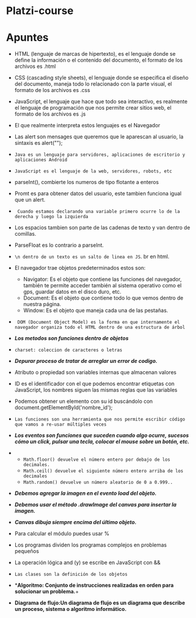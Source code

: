 # Platzi-course
# Apuntes

* HTML (lenguaje de marcas de hipertexto), es el lenguaje donde se define la información o el contenido del documento, el formato de los archivos es .html

* CSS (cascading style sheets), el lenguaje donde se especifica el diseño del documento, maneja todo lo relacionado con la parte visual, el formato de los archivos es .css

* JavaScript, el lenguaje que hace que todo sea interactivo, es realmente el lenguaje de programación que nos permite crear sitios web, el formato de los archivos es .js

* El que realmente interpreta estos lenguajes es el Navegador 

* Las alert son mensages que queremos que le aparescan al usuario, la sintaxis es alert(""); 
 
 * ```Java es un lenguaje para servidores, aplicaciones de escritorio y aplicaciones Android ```

 * ```JavaScript es el lenguaje de la web, servidores, robots, etc```

* parseInt(), combierte los numeros de tipo flotante a enteros 

* Promt es para obtener datos del usuario, este tambien funciona igual que un alert.

* ``` Cuando estamos declarando una variable primero ocurre lo de la derecha y luego la izquierda```

* Los espacios tambien son parte de las cadenas de texto y van dentro de comillas.

* ParseFloat es lo contrario a parseInt.

* ```\n dentro de un texto es un salto de linea en JS```. br en html.

* El navegador trae objetos predeterminados estos son:

    * Navigator: Es el objeto que contiene las funciones del navegador, también te permite acceder también al sistema operativo como el gps, guardar datos en el disco duro, etc.
    * Document: Es el objeto que contiene todo lo que vemos dentro de nuestra página.
    * Window: Es el objeto que maneja cada una de las pestañas.

* ``` DOM (Document Object Model) es la forma en que internamente el navegador organiza todo el HTML dentro de una estructura de árbol``` 

* ***Los metodos son funciones dentro de objetos*** 

* ```charset: coleccion de caracteres o letras```

* ***Depurar proceso de tratar de arreglar un error de codigo.***

* Atributo o propiedad son variables internas que almacenan valores
 
* ID es el identificador con el que podemos encontrar etiquetas con JavaScript, los nombres siguen las mismas reglas que las variables

* Podemos obtener un elemento con su id buscándolo con document.getElementById('nombre_id');

* ```Las funciones son una herramienta que nos permite escribir código que vamos a re-usar múltiples veces```

* ***Los eventos son funciones que suceden cuando algo ocurre,  sucesos cómo un click, pulsar una tecla, colocar el mouse sobre un botón, etc.***

* 
   * ```Math.floor() devuelve el número entero por debajo de los decimales.  ```  
   * ``` Math.ceil() devuelve el siguiente número entero arriba de los decimales  ```  
   * ``` Math.random() devuelve un número aleatorio de 0 a 0.999.. ```

*   ***Debemos agregar la imagen en el evento load del objeto.***
*   ***Debemos usar el método .drawImage del canvas para insertar la imagen.***
*   ***Canvas dibuja siempre encima del último objeto.***

*  Para calcular el módulo puedes usar %
 
*  Los programas dividen los programas complejos en problemas pequeños

*  La operación lógica and (y) se escribe en JavaScript con &&

* ```Las clases son la definición de los objetos```

* ***Algoritmo: Conjunto de instrucciones realizadas en orden para solucionar un problema.**+

 * **Diagrama de flujo:Un diagrama de flujo es un diagrama que describe un proceso, sistema o algoritmo informático.**
